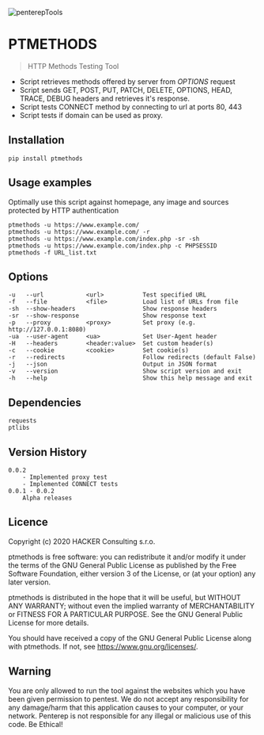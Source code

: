 ![penterepTools](https://www.penterep.com/external/penterepToolsLogo.png)

# PTMETHODS
> HTTP Methods Testing Tool

- Script retrieves methods offered by server from *OPTIONS* request
- Script sends GET, POST, PUT, PATCH, DELETE, OPTIONS, HEAD, TRACE, DEBUG headers and retrieves it's response.
- Script tests CONNECT method by connecting to url at ports 80, 443
- Script tests if domain can be used as proxy.

## Installation

```
pip install ptmethods
```

## Usage examples
Optimally use this script against homepage, any image and sources protected by HTTP authentication
```
ptmethods -u https://www.example.com/
ptmethods -u https://www.example.com/ -r
ptmethods -u https://www.example.com/index.php -sr -sh
ptmethods -u https://www.example.com/index.php -c PHPSESSID
ptmethods -f URL_list.txt
```

## Options
```
-u   --url            <url>           Test specified URL
-f   --file           <file>          Load list of URLs from file
-sh  --show-headers                   Show response headers
-sr  --show-response                  Show response text
-p   --proxy          <proxy>         Set proxy (e.g. http://127.0.0.1:8080)
-ua  --user-agent     <ua>            Set User-Agent header
-H   --headers        <header:value>  Set custom header(s)
-c   --cookie         <cookie>        Set cookie(s)
-r   --redirects                      Follow redirects (default False)
-j   --json                           Output in JSON format
-v   --version                        Show script version and exit
-h   --help                           Show this help message and exit
```

## Dependencies
```
requests
ptlibs
```

## Version History
    0.0.2
        - Implemented proxy test
        - Implemented CONNECT tests
    0.0.1 - 0.0.2
        Alpha releases

## Licence

Copyright (c) 2020 HACKER Consulting s.r.o.

ptmethods is free software: you can redistribute it and/or modify it under the terms of the GNU General Public License as published by the Free Software Foundation, either version 3 of the License, or (at your option) any later version.

ptmethods is distributed in the hope that it will be useful, but WITHOUT ANY WARRANTY; without even the implied warranty of MERCHANTABILITY or FITNESS FOR A PARTICULAR PURPOSE. See the GNU General Public License for more details.

You should have received a copy of the GNU General Public License along with ptmethods. If not, see https://www.gnu.org/licenses/.

## Warning

You are only allowed to run the tool against the websites which
you have been given permission to pentest. We do not accept any
responsibility for any damage/harm that this application causes to your
computer, or your network. Penterep is not responsible for any illegal
or malicious use of this code. Be Ethical!